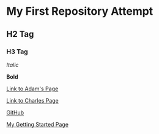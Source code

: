 # My First Repository Attempt
## H2 Tag
### H3 Tag
*Italic*

**Bold**

[Link to Adam's Page](https://github.com/AEFeinstein/Super-2021-Swadge-FW-Sandbox/blob/master/docs/GETTING_STARTED.md)

[Link to Charles Page](https://github.com/cnlohr/colorchord/tree/master/embedded8266)

[GitHub](http://github.com)

[My Getting Started Page](https://github.com/lafarkle/repo-001/blob/main/docs/GETTING_STARTED.md)
